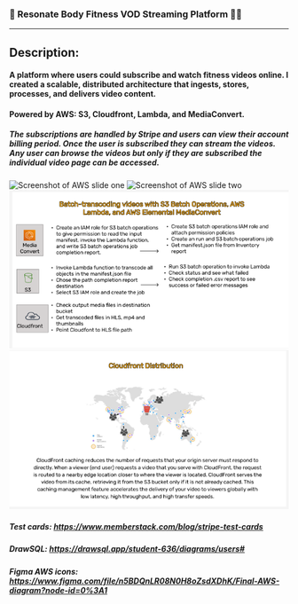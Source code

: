 ### 🍑 Resonate Body Fitness VOD Streaming Platform 💪🏽
------------------------------------------------------
Description:  
------------------------------------------------------
#### A platform where users could subscribe and watch fitness videos online. I created a scalable, distributed architecture that ingests, stores, processes, and delivers video content.
#### Powered by AWS: S3, Cloudfront, Lambda, and MediaConvert.
##### The subscriptions are handled by Stripe and users can view their account billing period. Once the user is subscribed they can stream the videos. Any user can browse the videos but only if they are subscribed the individual video page can be accessed.





![Screenshot of AWS slide one](slide1.png " AWS slide one info")
![Screenshot of AWS slide two](slide2.png " AWS slide two info")
![Screenshot of AWS slide three](public/slide3.png " AWS slide three info")
![Screenshot of AWS slide four](public/slide4.png " AWS slide four info")





##### Test cards: https://www.memberstack.com/blog/stripe-test-cards
##### DrawSQL: https://drawsql.app/student-636/diagrams/users#
##### Figma AWS icons: https://www.figma.com/file/n5BDQnLR08N0H8oZsdXDhK/Final-AWS-diagram?node-id=0%3A1 

